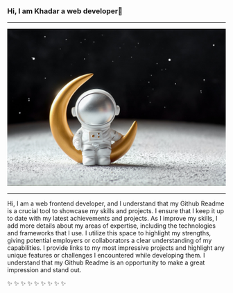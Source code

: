 ### Hi, I am Khadar a web developer👋

---
![Alt text](/img/cover-image.jpeg?raw=true "Optional Title")

---
Hi, I am a web frontend developer, and I understand that my Github Readme is a crucial tool to showcase my skills and projects. I ensure that I keep it up to date with my latest achievements and projects. As I improve my skills, I add more details about my areas of expertise, including the technologies and frameworks that I use. I utilize this space to highlight my strengths, giving potential employers or collaborators a clear understanding of my capabilities. I provide links to my most impressive projects and highlight any unique features or challenges I encountered while developing them. I understand that my Github Readme is an opportunity to make a great impression and stand out. 

 ✨  ✨  ✨  ✨  ✨  ✨  ✨  ✨  ✨ 



<!--
**cadare/cadare** is a ✨ _special_ ✨ repository because its `README.md` (this file) appears on your GitHub profile.

Here are some ideas to get you started:

- 🔭 I’m currently working on ...
- 🌱 I’m currently learning ...
- 👯 I’m looking to collaborate on ...
- 🤔 I’m looking for help with ...
- 💬 Ask me about ...
- 📫 How to reach me: ...
- 😄 Pronouns: ...
- ⚡ Fun fact: ...
-->
